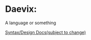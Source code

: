 # Daevix:
A language or something

[Syntax/Design Docs(subject to change)](https://github.com/0Seren/Daevix/wiki)

